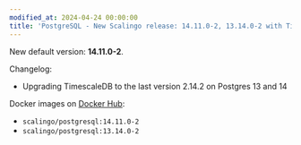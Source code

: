 ```yaml
---
modified_at: 2024-04-24 00:00:00
title: 'PostgreSQL - New Scalingo release: 14.11.0-2, 13.14.0-2 with TimescaleDB 2.14.2'
---
```


New default version: **14.11.0-2**.

Changelog:

- Upgrading TimescaleDB to the last version 2.14.2 on Postgres 13 and 14

Docker images on [Docker Hub](https://hub.docker.com/r/scalingo/postgresql):

* `scalingo/postgresql:14.11.0-2`
* `scalingo/postgresql:13.14.0-2`
